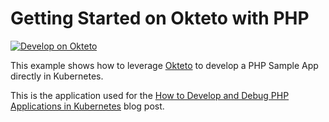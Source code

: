 # Getting Started on Okteto with PHP

[![Develop on Okteto](https://okteto.com/develop-okteto.svg)](https://cloud.okteto.com/deploy?repository=https://github.com/okteto/php-getting-started)

This example shows how to leverage [Okteto](https://github.com/okteto/okteto) to develop a PHP Sample App directly in Kubernetes. 

This is the application used for the [How to Develop and Debug PHP Applications in Kubernetes](https://okteto.com/blog/how-to-develop-php-apps-in-kubernetes/) blog post.
